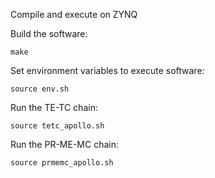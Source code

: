 Compile and execute on ZYNQ

Build the software:
```
make
```

Set environment variables to execute software:
```
source env.sh
```

Run the TE-TC chain:
```
source tetc_apollo.sh
```

Run the PR-ME-MC chain:
```
source prmemc_apollo.sh
```
